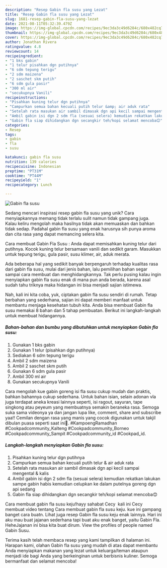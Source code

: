 ```yaml
---
description: "Resep Gabin fla susu yang Lezat"
title: "Resep Gabin fla susu yang Lezat"
slug: 1681-resep-gabin-fla-susu-yang-lezat
date: 2021-08-11T05:32:39.479Z
image: https://img-global.cpcdn.com/recipes/9ec3da3c49d6284c/680x482cq70/gabin-fla-susu-foto-resep-utama.jpg
thumbnail: https://img-global.cpcdn.com/recipes/9ec3da3c49d6284c/680x482cq70/gabin-fla-susu-foto-resep-utama.jpg
cover: https://img-global.cpcdn.com/recipes/9ec3da3c49d6284c/680x482cq70/gabin-fla-susu-foto-resep-utama.jpg
author: Jonathan Rivera
ratingvalue: 4.8
reviewcount: 14
recipeingredient:
- "1 bks gabin"
- "1 telur pisahkan dgn putihnya"
- "6 sdm tepung terigu"
- "2 sdm maizena"
- "2 saschet skm putih"
- "6 sdm gula pasir"
- "300 ml air"
- "secukupnya Vanili"
recipeinstructions:
- "Pisahkan kuning telur dgn putihnya"
- "Campurkan semua bahan kecuali putih telur &amp; air aduk rata"
- "Setelah rata masukan air sambil dimasak dgn api kecil sampai mengental &amp; kalis"
- "Ambil gabin isi dgn 2 sdm fla (sesuai selera) kemudian rekatkan lakukan sampe gabin habis kemudian celupkan ke dalam putelnya goreng dgn api sedang"
- "Gabin fla siap dihidangkan dgn secangkir teh/kopi selamat mencoba😊"
categories:
- Resep
tags:
- gabin
- fla
- susu

katakunci: gabin fla susu 
nutrition: 139 calories
recipecuisine: Indonesian
preptime: "PT31M"
cooktime: "PT44M"
recipeyield: "1"
recipecategory: Lunch

---
```



![Gabin fla susu](https://img-global.cpcdn.com/recipes/9ec3da3c49d6284c/680x482cq70/gabin-fla-susu-foto-resep-utama.jpg)

Sedang mencari inspirasi resep gabin fla susu yang unik? Cara menyiapkannya memang tidak terlalu sulit namun tidak gampang juga. Kalau keliru mengolah maka hasilnya tidak akan memuaskan dan bahkan tidak sedap. Padahal gabin fla susu yang enak harusnya sih punya aroma dan cita rasa yang dapat memancing selera kita.

Cara membuat Gabin Fla Susu : Anda dapat memisahkan kuning telur dari putihnya. Kocok kuning telur bersamaan vanili dan sedikit garam. Masukkan untuk tepung terigu, gula pasir, susu klimer, air, aduk merata.

Ada beberapa hal yang sedikit banyak berpengaruh terhadap kualitas rasa dari gabin fla susu, mulai dari jenis bahan, lalu pemilihan bahan segar sampai cara membuat dan menghidangkannya. Tak perlu pusing kalau ingin menyiapkan gabin fla susu enak di mana pun anda berada, karena asal sudah tahu triknya maka hidangan ini bisa menjadi sajian istimewa.


Nah, kali ini kita coba, yuk, ciptakan gabin fla susu sendiri di rumah. Tetap berbahan yang sederhana, sajian ini dapat memberi manfaat untuk membantu menjaga kesehatan tubuh kita. Anda bisa membuat Gabin fla susu memakai 8 bahan dan 5 tahap pembuatan. Berikut ini langkah-langkah untuk membuat hidangannya.

<!--inarticleads1-->

##### Bahan-bahan dan bumbu yang dibutuhkan untuk menyiapkan Gabin fla susu:

1. Gunakan 1 bks gabin
1. Gunakan 1 telur (pisahkan dgn putihnya)
1. Sediakan 6 sdm tepung terigu
1. Ambil 2 sdm maizena
1. Ambil 2 saschet skm putih
1. Gunakan 6 sdm gula pasir
1. Ambil 300 ml air
1. Gunakan secukupnya Vanili


Cara mengolah kue gabin goreng isi fla susu cukup mudah dan praktis, bahkan bahannya cukup sederhana. Untuk bahan isian, selain adonan vla juga terdapat aneka kreasi lainnya seperti, isi ragout, sayuran, tape singkong atau peyeum yang membuatnya semakin beraneka rasa. Semoga suka sama videonya ya dan jangan lupa like, comment, share and subscribe yaa!! Cemilan dengan rasa yang manis yang cocok digunakan untuk takjil dibulan puasa seperti saat ini🥰. #KampoengRamadhan #Cookpadcommunity_Kalteng #Cookpadcommunity_Borneo #Cookpadcommunity_Sampit #Cookpadcommunity_id #Cookpad_id. 

<!--inarticleads2-->

##### Langkah-langkah menyiapkan Gabin fla susu:

1. Pisahkan kuning telur dgn putihnya
1. Campurkan semua bahan kecuali putih telur &amp; air aduk rata
1. Setelah rata masukan air sambil dimasak dgn api kecil sampai mengental &amp; kalis
1. Ambil gabin isi dgn 2 sdm fla (sesuai selera) kemudian rekatkan lakukan sampe gabin habis kemudian celupkan ke dalam putelnya goreng dgn api sedang
1. Gabin fla siap dihidangkan dgn secangkir teh/kopi selamat mencoba😊


Cara membuat gabin fla susu keju!hayy sahabat Cecy ️ kali ini Cecy membuat video tentang Cara membuat gabin fla susu keju. kue ini gampang banget cara buatn. Lihat juga resep Gabin fla susu keju enak lainnya. Hari ini aku mau buat jajanan sederhana tapi buat aku enak banget, yaitu Gabin Fla. HeheJajanan ini bisa kita buat dirum. View the profiles of people named Gabin Susu. 

Terima kasih telah membaca resep yang kami tampilkan di halaman ini. Harapan kami, olahan Gabin fla susu yang mudah di atas dapat membantu Anda menyiapkan makanan yang lezat untuk keluarga/teman ataupun menjadi ide bagi Anda yang berkeinginan untuk berbisnis kuliner. Semoga bermanfaat dan selamat mencoba!
